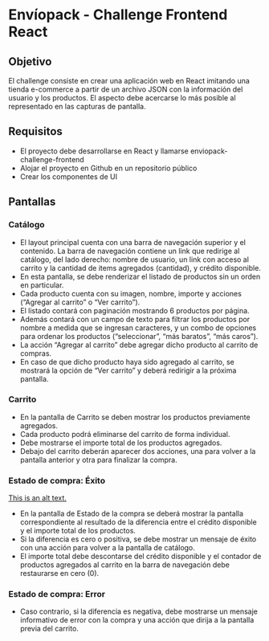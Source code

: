 # Envíopack - Challenge Frontend React

## Objetivo
El challenge consiste en crear una aplicación web en React imitando una tienda e-commerce a partir de
un archivo JSON con la información del usuario y los productos. El aspecto debe acercarse lo más
posible al representado en las capturas de pantalla.

## Requisitos
- El proyecto debe desarrollarse en React y llamarse enviopack-challenge-frontend
- Alojar el proyecto en Github en un repositorio público
- Crear los componentes de UI

## Pantallas

### Catálogo

- El layout principal cuenta con una barra de navegación superior y el contenido.
La barra de navegación contiene un link que redirige al catálogo, del lado derecho: nombre de usuario,
un link con acceso al carrito y la cantidad de items agregados (cantidad), y crédito disponible.
- En esta pantalla, se debe renderizar el listado de productos sin un orden en particular.
- Cada producto cuenta con su imagen, nombre, importe y acciones (“Agregar al carrito” o “Ver carrito”).
- El listado contará con paginación mostrando 6 productos por página.
- Además contará con un campo de texto para filtrar los productos por nombre a medida que se ingresan
caracteres, y un combo de opciones para ordenar los productos (“seleccionar”, “más baratos”, “más
caros”).
- La acción “Agregar al carrito” debe agregar dicho producto al carrito de compras.
- En caso de que dicho producto haya sido agregado al carrito, se mostrará la opción de “Ver carrito” y
deberá redirigir a la próxima pantalla.

### Carrito

- En la pantalla de Carrito se deben mostrar los productos previamente agregados.
- Cada producto podrá eliminarse del carrito de forma individual.
- Debe mostrarse el importe total de los productos agregados.
- Debajo del carrito deberán aparecer dos acciones, una para volver a la pantalla anterior y otra para
finalizar la compra.

### Estado de compra: Éxito

[This is an alt text.](/image/sample.png "This is a sample image.")

- En la pantalla de Estado de la compra se deberá mostrar la pantalla correspondiente al resultado de la
diferencia entre el crédito disponible y el importe total de los productos.
- Si la diferencia es cero o positiva, se debe mostrar un mensaje de éxito con una acción para volver a la
pantalla de catálogo.
- El importe total debe descontarse del crédito disponible y el contador de productos agregados al carrito
en la barra de navegación debe restaurarse en cero (0).

### Estado de compra: Error

- Caso contrario, si la diferencia es negativa, debe mostrarse un mensaje informativo de error con la
compra y una acción que dirija a la pantalla previa del carrito.
